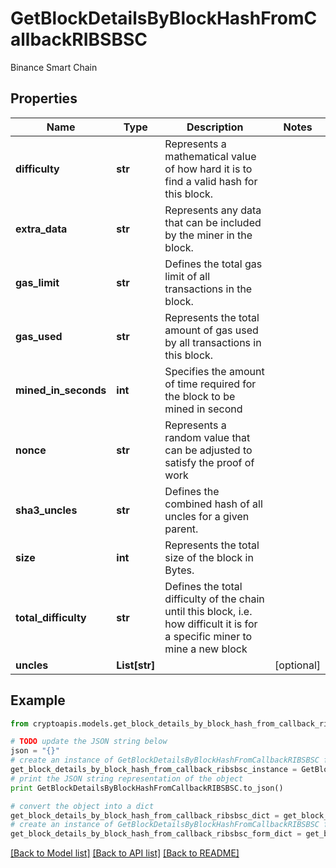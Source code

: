# GetBlockDetailsByBlockHashFromCallbackRIBSBSC

Binance Smart Chain

## Properties
Name | Type | Description | Notes
------------ | ------------- | ------------- | -------------
**difficulty** | **str** | Represents a mathematical value of how hard it is to find a valid hash for this block. | 
**extra_data** | **str** | Represents any data that can be included by the miner in the block. | 
**gas_limit** | **str** | Defines the total gas limit of all transactions in the block. | 
**gas_used** | **str** | Represents the total amount of gas used by all transactions in this block. | 
**mined_in_seconds** | **int** | Specifies the amount of time required for the block to be mined in second | 
**nonce** | **str** | Represents a random value that can be adjusted to satisfy the proof of work | 
**sha3_uncles** | **str** | Defines the combined hash of all uncles for a given parent. | 
**size** | **int** | Represents the total size of the block in Bytes. | 
**total_difficulty** | **str** | Defines the total difficulty of the chain until this block, i.e. how difficult it is for a specific miner to mine a new block | 
**uncles** | **List[str]** |  | [optional] 

## Example

```python
from cryptoapis.models.get_block_details_by_block_hash_from_callback_ribsbsc import GetBlockDetailsByBlockHashFromCallbackRIBSBSC

# TODO update the JSON string below
json = "{}"
# create an instance of GetBlockDetailsByBlockHashFromCallbackRIBSBSC from a JSON string
get_block_details_by_block_hash_from_callback_ribsbsc_instance = GetBlockDetailsByBlockHashFromCallbackRIBSBSC.from_json(json)
# print the JSON string representation of the object
print GetBlockDetailsByBlockHashFromCallbackRIBSBSC.to_json()

# convert the object into a dict
get_block_details_by_block_hash_from_callback_ribsbsc_dict = get_block_details_by_block_hash_from_callback_ribsbsc_instance.to_dict()
# create an instance of GetBlockDetailsByBlockHashFromCallbackRIBSBSC from a dict
get_block_details_by_block_hash_from_callback_ribsbsc_form_dict = get_block_details_by_block_hash_from_callback_ribsbsc.from_dict(get_block_details_by_block_hash_from_callback_ribsbsc_dict)
```
[[Back to Model list]](../README.md#documentation-for-models) [[Back to API list]](../README.md#documentation-for-api-endpoints) [[Back to README]](../README.md)


